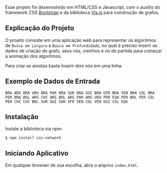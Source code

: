 Esse projeto foi desenvolvido em HTML/CSS e Javascript, com o auxílio do framework CSS [Bootstrap](https://getbootstrap.com/docs/5.0/getting-started/introduction/) e da biblioteca [Vis.js](https://github.com/visjs/vis-network) para construção de grafos.

## Explicação do Projeto

O projeto consiste em uma aplicação web para representar os algoritmos de `Busca em Largura` e `Busca em Profundidade`, no qual é preciso inserir os dados de criação do grafo, seus nós, visinhos e nó de partida para começar a animação dos algoritmos.

Para criar as arestas basta inserir dois nós em uma linha.

## Exemplo de Dados de Entrada

`
BRA ARG
BRA URU
BRA PAR
BRA SUR
BRA GUI
BRA GFR
BRA VEN
BRA COL
BRA PER
BRA BOL
ARG CHI
ARG BOL
ARG PAR
ARG URU
PER EQU
PER BOL
PER COL
PER CHI
CHI BOL
SUR GUI
SUR GFR
VEN COL
VEN GUI
COL EQU
`

## Instalação

Instale a biblioteca via npm:

`$ npm install vis-network`

## Iniciando Aplicativo

Em qualquer browser de sua escolha, abra o arquivo `index.html`.

